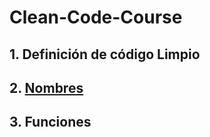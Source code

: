 # Clean-Code-Course

## 1. Definición de código Limpio

## 2. [Nombres](02.Naming/README.md)

## 3. Funciones
